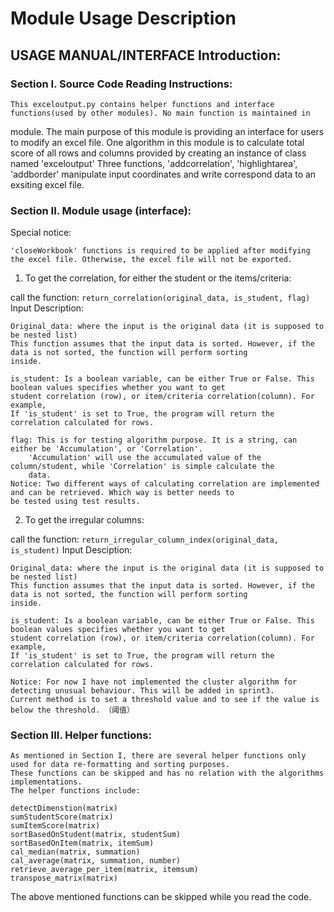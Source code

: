 # Module Usage Description


## USAGE MANUAL/INTERFACE Introduction:

### Section I. Source Code Reading Instructions:

	This exceloutput.py contains helper functions and interface functions(used by other modules). No main function is maintained in 
module. The main purpose of this module is providing an interface for users to modify an excel file. 
One algorithm in this module is to calculate total score of all rows and columns provided by creating an instance of class named 'exceloutput'
Three functions, 'addcorrelation', 'highlightarea', 'addborder' manipulate input coordinates and write correspond data to an exsiting excel file.
  

### Section II. Module usage (interface):

Special notice:

    'closeWorkbook' functions is required to be applied after modifying the excel file. Otherwise, the excel file will not be exported.

1. To get the correlation, for either the student or the items/criteria:

call the function:
    ```
    return_correlation(original_data, is_student, flag)
    ```
Input Description:

    Original_data: where the input is the original data (it is supposed to be nested list)
    This function assumes that the input data is sorted. However, if the data is not sorted, the function will perform sorting
    inside.

    is_student: Is a boolean variable, can be either True or False. This boolean values specifies whether you want to get
    student correlation (row), or item/criteria correlation(column). For example,
    If 'is_student' is set to True, the program will return the correlation calculated for rows.

    flag: This is for testing algorithm purpose. It is a string, can either be 'Accumulation', or 'Correlation'.
        'Accumulation' will use the accumulated value of the column/student, while 'Correlation' is simple calculate the
        data.
    Notice: Two different ways of calculating correlation are implemented and can be retrieved. Which way is better needs to
    be tested using test results.

2. To get the irregular columns:

call the function:
    ```return_irregular_column_index(original_data, is_student)```
Input Desciption:

    Original_data: where the input is the original data (it is supposed to be nested list)
    This function assumes that the input data is sorted. However, if the data is not sorted, the function will perform sorting
    inside.

    is_student: Is a boolean variable, can be either True or False. This boolean values specifies whether you want to get
    student correlation (row), or item/criteria correlation(column). For example,
    If 'is_student' is set to True, the program will return the correlation calculated for rows.

    Notice: For now I have not implemented the cluster algorithm for detecting unusual behaviour. This will be added in sprint3.
    Current method is to set a threshold value and to see if the value is below the threshold. （阈值）
### Section III. Helper functions:
    As mentioned in Section I, there are several helper functions only used for data re-formatting and sorting purposes.
    These functions can be skipped and has no relation with the algorithms implementations.
    The helper functions include:

    detectDimenstion(matrix)
    sumStudentScore(matrix)
    sumItemScore(matrix)
    sortBasedOnStudent(matrix, studentSum)
    sortBasedOnItem(matrix, itemSum)
    cal_median(matrix, summation)
    cal_average(matrix, summation, number)
    retrieve_average_per_item(matrix, itemsum)
    transpose_matrix(matrix)
The above mentioned functions can be skipped while you read the code.
